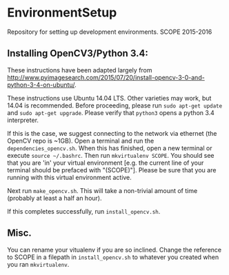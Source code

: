 # EnvironmentSetup
Repository for setting up development environments.
SCOPE 2015-2016

## Installing OpenCV3/Python 3.4: 

These instructions have been adapted largely from http://www.pyimagesearch.com/2015/07/20/install-opencv-3-0-and-python-3-4-on-ubuntu/. 

These instructions use Ubuntu 14.04 LTS. Other varieties may work, but 14.04 is recommended.
Before proceeding, please run `sudo apt-get update` and `sudo apt-get upgrade`. 
Please verify that `python3` opens a python 3.4 interpreter.

If this is the case, we suggest connecting to the network via ethernet (the OpenCV repo is ~1GB). Open a terminal and run the `dependencies_opencv.sh`. When this has finished, open a new terminal or execute `source ~/.bashrc`. Then run `mkvirtualenv SCOPE`. You should see that you are 'in' your virtual environment [e.g. the current line of your terminal should be prefaced with "(SCOPE)"]. Please be sure that you are running with this virtual environment active.

Next run `make_opencv.sh`. This will take a non-trivial amount of time (probably at least a half an hour).

If this completes successfully, run `install_opencv.sh`.


## Misc. 
You can rename your vitualenv if you are so inclined. Change the reference to SCOPE in a filepath in `install_opencv.sh` to whatever you created when you ran `mkvirtualenv`.